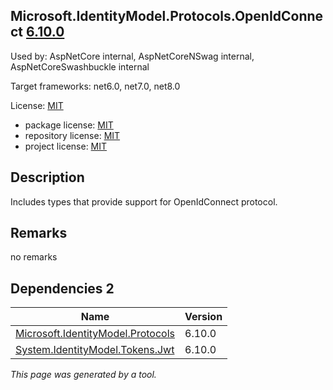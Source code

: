 Microsoft.IdentityModel.Protocols.OpenIdConnect [6.10.0](https://www.nuget.org/packages/Microsoft.IdentityModel.Protocols.OpenIdConnect/6.10.0)
--------------------

Used by: AspNetCore internal, AspNetCoreNSwag internal, AspNetCoreSwashbuckle internal

Target frameworks: net6.0, net7.0, net8.0

License: [MIT](../../../../licenses/mit) 

- package license: [MIT](https://licenses.nuget.org/MIT) 
- repository license: [MIT](https://github.com/AzureAD/azure-activedirectory-identitymodel-extensions-for-dotnet) 
- project license: [MIT](https://github.com/AzureAD/azure-activedirectory-identitymodel-extensions-for-dotnet) 

Description
-----------
Includes types that provide support for OpenIdConnect protocol.

Remarks
-----------
no remarks


Dependencies 2
-----------

|Name|Version|
|----------|:----|
|[Microsoft.IdentityModel.Protocols](../../../../packages/nuget.org/microsoft.identitymodel.protocols/6.10.0)|6.10.0|
|[System.IdentityModel.Tokens.Jwt](../../../../packages/nuget.org/system.identitymodel.tokens.jwt/6.10.0)|6.10.0|

*This page was generated by a tool.*